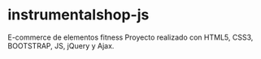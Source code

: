 # instrumentalshop-js
E-commerce de elementos fitness
Proyecto realizado con HTML5, CSS3, BOOTSTRAP, JS, jQuery y Ajax.
